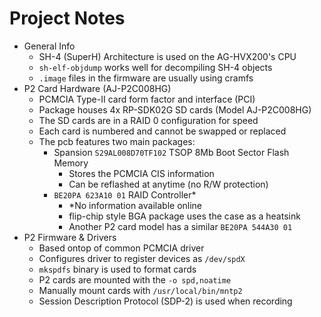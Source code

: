 # Project Notes  
- General Info  
    - SH-4 (SuperH) Architecture is used on the AG-HVX200's CPU  
    - `sh-elf-objdump` works well for decompiling SH-4 objects  
    - `.image` files in the firmware are usually using cramfs  
- P2 Card Hardware (AJ-P2C008HG)  
    - PCMCIA Type-II card form factor and interface (PCI)  
    - Package houses 4x RP-SDK02G SD cards (Model AJ-P2C008HG)  
    - The SD cards are in a RAID 0 configuration for speed  
    - Each card is numbered and cannot be swapped or replaced  
    - The pcb features two main packages:  
        - Spansion `S29AL008D70TF102` TSOP 8Mb Boot Sector Flash Memory  
            - Stores the PCMCIA CIS information  
            - Can be reflashed at anytime (no R/W protection)  
        - `BE20PA 623A10 01` RAID Controller\*  
            - \*No information available online  
            - flip-chip style BGA package uses the case as a heatsink  
            - Another P2 card model has a similar `BE20PA 544A30 01`  
- P2 Firmware & Drivers  
    - Based ontop of common PCMCIA driver  
    - Configures driver to register devices as `/dev/spdX`  
    - `mkspdfs` binary is used to format cards  
    - P2 cards are mounted with the `-o spd,noatime`  
    - Manually mount cards with `/usr/local/bin/mntp2`  
    - Session Description Protocol (SDP-2) is used when recording  

